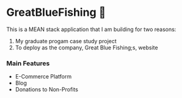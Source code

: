 # GreatBlueFishing   :fishing_pole_and_fish:

This is a MEAN stack application that I am building for two reasons:
  1. My graduate progam case study project
  2. To deploy as the company, Great Blue Fishing;s, website
  
### Main Features
  * E-Commerce Platform
  * Blog
  * Donations to Non-Profits

